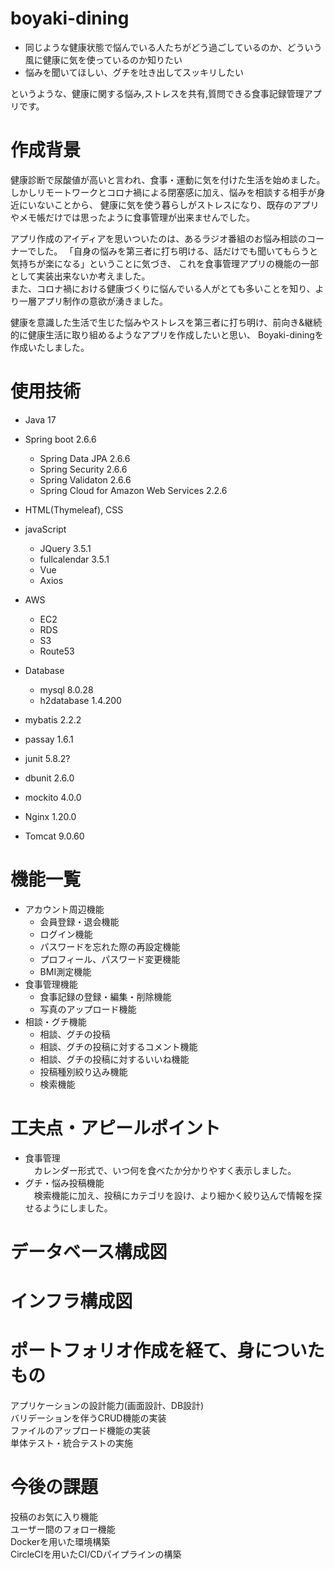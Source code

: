 # boyaki-dining
+ 同じような健康状態で悩んでいる人たちがどう過ごしているのか、どういう風に健康に気を使っているのか知りたい
+ 悩みを聞いてほしい、グチを吐き出してスッキリしたい

というような、健康に関する悩み,ストレスを共有,質問できる食事記録管理アプリです。

# 作成背景
健康診断で尿酸値が高いと言われ、食事・運動に気を付けた生活を始めました。  
しかしリモートワークとコロナ禍による閉塞感に加え、悩みを相談する相手が身近にいないことから、
健康に気を使う暮らしがストレスになり、既存のアプリやメモ帳だけでは思ったように食事管理が出来ませんでした。

アプリ作成のアイディアを思いついたのは、あるラジオ番組のお悩み相談のコーナーでした。
「自身の悩みを第三者に打ち明ける、話だけでも聞いてもらうと気持ちが楽になる」ということに気づき、
これを食事管理アプリの機能の一部として実装出来ないか考えました。  
また、コロナ禍における健康づくりに悩んでいる人がとても多いことを知り、より一層アプリ制作の意欲が湧きました。

健康を意識した生活で生じた悩みやストレスを第三者に打ち明け、前向き&継続的に健康生活に取り組めるようなアプリを作成したいと思い、
Boyaki-diningを作成いたしました。

# 使用技術
+ Java 17  
+ Spring boot 2.6.6
    + Spring Data JPA 2.6.6
    + Spring Security 2.6.6
    + Spring Validaton 2.6.6
    + Spring Cloud for Amazon Web Services 2.2.6  
+ HTML(Thymeleaf), CSS
+ javaScript
    + JQuery 3.5.1
    + fullcalendar 3.5.1
    + Vue
    + Axios
+ AWS
    + EC2
    + RDS
    + S3
    + Route53
+ Database
    + mysql 8.0.28
    + h2database 1.4.200
+ mybatis 2.2.2
+ passay 1.6.1
+ junit 5.8.2?
+ dbunit 2.6.0
+ mockito 4.0.0

+ Nginx 1.20.0
+ Tomcat 9.0.60

# 機能一覧
+ アカウント周辺機能
    + 会員登録・退会機能
    + ログイン機能
    + パスワードを忘れた際の再設定機能
    + プロフィール、パスワード変更機能
    + BMI測定機能
+ 食事管理機能
    + 食事記録の登録・編集・削除機能
    + 写真のアップロード機能
+ 相談・グチ機能
    + 相談、グチの投稿
    + 相談、グチの投稿に対するコメント機能
    + 相談、グチの投稿に対するいいね機能
    + 投稿種別絞り込み機能
    + 検索機能

# 工夫点・アピールポイント
+ 食事管理  
　カレンダー形式で、いつ何を食べたか分かりやすく表示しました。
+ グチ・悩み投稿機能  
　検索機能に加え、投稿にカテゴリを設け、より細かく絞り込んで情報を探せるようにしました。

# データベース構成図

# インフラ構成図

# ポートフォリオ作成を経て、身についたもの
アプリケーションの設計能力(画面設計、DB設計)  
バリデーションを伴うCRUD機能の実装  
ファイルのアップロード機能の実装  
単体テスト・統合テストの実施 

# 今後の課題
投稿のお気に入り機能  
ユーザー間のフォロー機能  
Dockerを用いた環境構築  
CircleCIを用いたCI/CDパイプラインの構築  